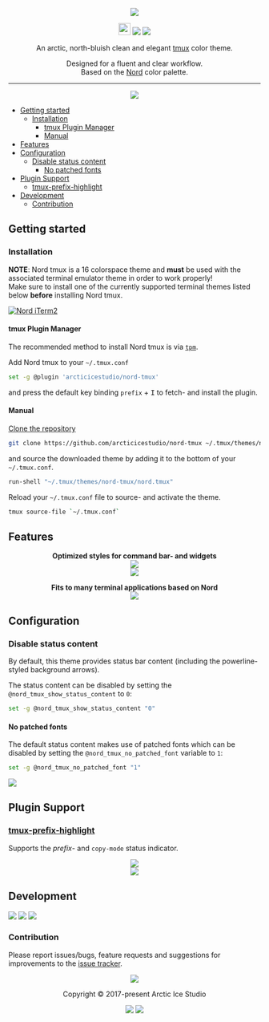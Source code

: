 <p align="center"><img src="https://cdn.rawgit.com/arcticicestudio/nord-tmux/develop/src/assets/nord-tmux-banner.svg"/></p>

<p align="center"><img src="https://assets-cdn.github.com/favicon.ico" width=24 height=24/> <a href="https://github.com/arcticicestudio/nord-tmux/releases/latest"><img src="https://img.shields.io/github/release/arcticicestudio/nord-tmux.svg?style=flat-square"/></a> <a href="https://github.com/arcticicestudio/nord/releases/tag/v0.2.0"><img src="https://img.shields.io/badge/Nord-v0.2.0-88C0D0.svg?style=flat-square"/></a></p>

<p align="center">An arctic, north-bluish clean and elegant <a href="https://tmux.github.io">tmux</a> color theme.</p>

<p align="center">Designed for a fluent and clear workflow.<br>
Based on the <a href="https://github.com/arcticicestudio/nord">Nord</a> color palette.</p>

---

<p align="center"><img src="https://raw.githubusercontent.com/arcticicestudio/nord-tmux/develop/src/assets/scrot-top.png"/></p>

  - [Getting started](#getting-started)
    - [Installation](#installation)
      - [tmux Plugin Manager](#tmux-plugin-manager)
      - [Manual](#manual)
  - [Features](#features)
  - [Configuration](#configuration)
    - [Disable status content](#disable-status-content)
      - [No patched fonts](#no-patched-fonts)
  - [Plugin Support](#plugin-support)
    - [tmux-prefix-highlight](#tmux-prefix-highlight)
  - [Development](#development)
    - [Contribution](#contribution)

## Getting started

### Installation

**NOTE**: Nord tmux is a 16 colorspace theme and **must** be used with the associated terminal emulator theme in order to work properly!  
Make sure to install one of the currently supported terminal themes listed below **before** installing Nord tmux.

[![Nord iTerm2](https://cdn.rawgit.com/arcticicestudio/nord/0971858f496823fd916f3368961f16ef2c7aad1e/src/assets/nord-iterm2-banner.svg)](https://github.com/arcticicestudio/nord-iterm2)  

#### tmux Plugin Manager

The recommended method to install Nord tmux is via [`tpm`](https://github.com/tmux-plugins/tpm).

Add Nord tmux to your `~/.tmux.conf`

```sh
set -g @plugin 'arcticicestudio/nord-tmux'
```

and press the default key binding `prefix` + <kbd>I</kbd> to fetch- and install the plugin.

#### Manual

[Clone the repository](https://help.github.com/articles/cloning-a-repository)

```sh
git clone https://github.com/arcticicestudio/nord-tmux ~/.tmux/themes/nord-tmux
```

and source the downloaded theme by adding it to the bottom of your `~/.tmux.conf`.

```sh
run-shell "~/.tmux/themes/nord-tmux/nord.tmux"
```

Reload your `~/.tmux.conf` file to source- and activate the theme.

```sh
tmux source-file `~/.tmux.conf`
```

## Features
<p align="center"><strong>Optimized styles for command bar- and widgets</strong><br><img src="https://raw.githubusercontent.com/arcticicestudio/nord-tmux/develop/src/assets/scrot-feature-command-bar.png"/><br><img src="https://raw.githubusercontent.com/arcticicestudio/nord-tmux/develop/src/assets/scrot-feature-clock-mode.png"/></p>

<p align="center"><strong>Fits to many terminal applications based on Nord</strong><br><img src="https://raw.githubusercontent.com/arcticicestudio/nord-tmux/develop/src/assets/scrot-htop.png"/></p>

## Configuration

### Disable status content

By default, this theme provides status bar content (including the powerline-styled
background arrows).

The status content can be disabled by setting the `@nord_tmux_show_status_content` to `0`:

```sh
set -g @nord_tmux_show_status_content "0"
```

#### No patched fonts

The default status content makes use of patched fonts which can be disabled by setting the `@nord_tmux_no_patched_font` variable to `1`:

```sh
set -g @nord_tmux_no_patched_font "1"
```

![](https://raw.githubusercontent.com/arcticicestudio/nord-tmux/develop/src/assets/scrot-config-status-content-no-patched-font.png)

## Plugin Support
### [tmux-prefix-highlight](https://github.com/tmux-plugins/tmux-prefix-highlight)
Supports the *prefix*- and `copy-mode` status indicator.

<p align="center"><img src="https://raw.githubusercontent.com/arcticicestudio/nord-tmux/develop/src/assets/scrot-plugin-support-tmux-prefix-highlight.png"/><br><img src="https://raw.githubusercontent.com/arcticicestudio/nord-tmux/develop/src/assets/scrot-plugin-support-tmux-prefix-highlight-copy-mode.png"/></p>

## Development
[![](https://img.shields.io/badge/Changelog-0.2.0-81A1C1.svg?style=flat-square)](https://github.com/arcticicestudio/nord-tmux/blob/v0.2.0/CHANGELOG.md) [![](https://img.shields.io/badge/Workflow-gitflow--branching--model-81A1C1.svg?style=flat-square)](http://nvie.com/posts/a-successful-git-branching-model) [![](https://img.shields.io/badge/Versioning-ArcVer_0.8.0-81A1C1.svg?style=flat-square)](https://github.com/arcticicestudio/arcver)

### Contribution
Please report issues/bugs, feature requests and suggestions for improvements to the [issue tracker](https://github.com/arcticicestudio/nord-tmux/issues).

<p align="center"><img src="https://cdn.rawgit.com/arcticicestudio/nord/develop/src/assets/banner-footer-mountains.svg" /></p>

<p align="center">Copyright &copy; 2017-present Arctic Ice Studio</p>

<p align="center"><a href="https://github.com/arcticicestudio/nord-tmux/blob/develop/LICENSE.md"><img src="https://img.shields.io/badge/License-MIT-5E81AC.svg?style=flat-square"/></a> <a href="https://creativecommons.org/licenses/by-sa/4.0"><img src="https://img.shields.io/badge/License-CC_BY--SA_4.0-5E81AC.svg?style=flat-square"/></a></p>
